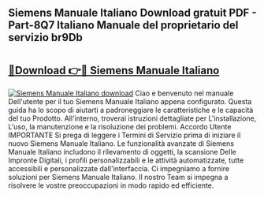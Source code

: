 ## Siemens Manuale Italiano Download gratuit PDF - Part-8Q7 Italiano Manuale del proprietario del servizio br9Db

# <h2><a href="http://df965n.blite.top/?on=Siemens+Manuale+Italiano">🔗Download 👉🔴 Siemens Manuale Italiano</a></h2>

[![Siemens Manuale Italiano download](https://i.imgur.com/lujVjoI.png)](http://df965n.blite.top/?on=Siemens+Manuale+Italiano)
Ciao e benvenuto nel manuale Dell'utente per il tuo Siemens Manuale Italiano appena configurato. Questa guida ha lo scopo di aiutarti a padroneggiare le caratteristiche e le capacità del tuo Prodotto. All'interno, troverai istruzioni dettagliate per L'installazione, L'uso, la manutenzione e la risoluzione dei problemi. Accordo Utente IMPORTANTE Si prega di leggere i Termini di Servizio prima di iniziare il nuovo Siemens Manuale Italiano. Le funzionalità avanzate di Siemens Manuale Italiano includono il rilevamento di oggetti, la scansione Delle Impronte Digitali, i profili personalizzabili e le attività automatizzate, tutte accessibili e personalizzate dall'interfaccia. Ci impegniamo a fornire soluzioni per Siemens Manuale Italiano. Il nostro Team si impegna a risolvere le vostre preoccupazioni in modo rapido ed efficiente.
